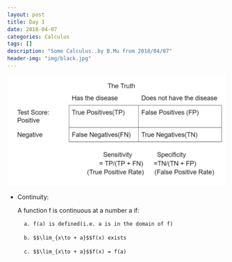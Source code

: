 ```yaml
---
layout: post
title: Day 1
date: 2018-04-07
categories: Calculus
tags: []
description: "Some Calculus..by B.Mu from 2018/04/07"
header-img: "img/black.jpg"
---
```

![avatar](/temp/test.png)

- Continuity:

    A function f is continuous at a number a if:

        a. f(a) is defined(i.e. a is in the domain of f)

        b. $$\lim_{x\to + a}$$f(x) exists

        c. $$\lim_{x\to + a}$$f(x) = f(a)

        

